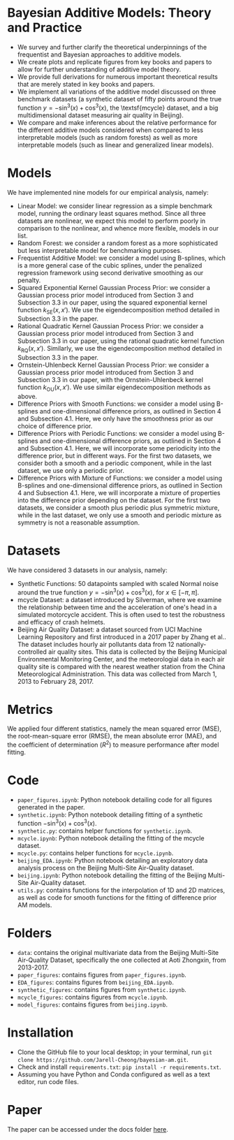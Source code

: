 # Bayesian Additive Models: Theory and Practice
- We survey and further clarify the theoretical underpinnings of the frequentist and Bayesian approaches to additive models.
- We create plots and replicate figures from key books and papers to allow for further understanding of additive model theory.
- We provide full derivations for numerous important theoretical results that are merely stated in key books and papers.
- We implement all variations of the additive model discussed on three benchmark datasets (a synthetic dataset of fifty points around the true function $y=-\sin^3(x)+\cos^3(x)$, the \textsf{mcycle} dataset, and a big multidimensional dataset measuring air quality in Beijing).
- We compare and make inferences about the relative performance for the different additive models considered when compared to less interpretable models (such as random forests) as well as more interpretable models (such as linear and generalized linear models).

# Models 
We have implemented nine models for our empirical analysis, namely:
-  Linear Model: we consider linear regression as a simple benchmark model, running the ordinary least squares method. Since all three datasets are nonlinear, we expect this model to perform poorly in comparison to the nonlinear, and whence more flexible, models in our list.
- Random Forest: we consider a random forest as a more sophisticated but less interpretable model for benchmarking purposes.
- Frequentist Additive Model: we consider a model using B-splines, which is a more general case of the cubic splines, under the penalized regression framework using second derivative smoothing as our penalty.
-  Squared Exponential Kernel Gaussian Process Prior: we consider a Gaussian process prior model introduced from Section 3 and Subsection 3.3 in our paper, using the squared exponential kernel function $k_{\text{SE}}(x,x')$. We use the eigendecomposition method detailed in Subsection 3.3 in the paper.
- Rational Quadratic Kernel Gaussian Process Prior: we consider a Gaussian process prior model introduced from Section 3 and Subsection 3.3 in our paper, using the rational quadratic kernel function $k_{\text{RQ}}(x,x')$. Similarly, we use the eigendecomposition method detailed in Subsection 3.3 in the paper.
- Ornstein-Uhlenbeck Kernel Gaussian Process Prior: we consider a Gaussian process prior model introduced from Section 3 and Subsection 3.3 in our paper, with the Ornstein-Uhlenbeck kernel function $k_{\text{OU}}(x,x')$. We use similar eigendecomposition methods as above.
- Difference Priors with Smooth Functions: we consider a model using B-splines and one-dimensional difference priors, as outlined in Section 4 and Subsection 4.1. Here, we only have the smoothness prior as our choice of difference prior.
- Difference Priors with Periodic Functions: we consider a model using B-splines and one-dimensional difference priors, as outlined in Section 4 and Subsection 4.1. Here, we will incorporate some periodicity into the difference prior, but in different ways. For the first two datasets, we consider both a smooth and a periodic component, while in the last dataset, we use only a periodic prior. 
- Difference Priors with Mixture of Functions: we consider a model using B-splines and one-dimensional difference priors, as outlined in Section 4 and Subsection 4.1. Here, we will incorporate a mixture of properties into the difference prior depending on the dataset. For the first two datasets, we consider a smooth plus periodic plus symmetric mixture, while in the last dataset, we only use a smooth and periodic mixture as symmetry is not a reasonable assumption.

# Datasets 
We have considered 3 datasets in our analysis, namely:
- Synthetic Functions: 50 datapoints sampled with scaled Normal noise around the true function $y=-\sin^3(x)+\cos^3(x)$, for $x\in [-\pi,\pi]$.
- mcycle Dataset: a dataset introduced by Silverman, where we examine the relationship between time and the acceleration of one's head in a simulated motorcycle accident. This is often used to test the robustness and efficacy of crash helmets.
- Beijing Air Quality Dataset: a dataset sourced from UCI Machine Learning Repository and first introduced in a 2017 paper by Zhang et al.. The dataset includes hourly air pollutants data from 12 nationally-controlled air quality sites. This data is collected by the Beijing Municipal Environmental Monitoring Center, and the meteorologial data in each air quality site is compared with the nearest weather station from the China Meteorological Administration. This data was collected from March 1, 2013 to February 28, 2017.

# Metrics
We applied four different statistics, namely the mean squared error (MSE), the root-mean-square error (RMSE), the mean absolute error (MAE), and the coefficient of determination ($R^2$) to measure performance after model fitting.

# Code 
- `paper_figures.ipynb`: Python notebook detailing code for all figures generated in the paper.
- `synthetic.ipynb`: Python notebook detailing fitting of a synthetic function $-\sin^3(x)+\cos^3(x)$.
- `synthetic.py`: contains helper functions for `synthetic.ipynb`.
- `mcycle.ipynb`: Python notebook detailing the fitting of the mcycle dataset.
- `mcycle.py`: contains helper functions for `mcycle.ipynb`.
- `beijing_EDA.ipynb`: Python notebook detailing an exploratory data analysis process on the Beijing Multi-Site Air-Quality dataset.
- `beijing.ipynb`: Python notebook detailing the fitting of the Beijing Multi-Site Air-Quality dataset.
- `utils.py`: contains functions for the interpolation of 1D and 2D matrices, as well as code for smooth functions for the fitting of difference prior AM models.

# Folders
- `data`: contains the original multivariate data from the Beijing Multi-Site Air-Quality Dataset, specifically the one collected at Aoti Zhongxin, from 2013-2017. 
- `paper_figures`: contains figures from `paper_figures.ipynb`.
- `EDA_figures`: contains figures from `beijing_EDA.ipynb`.
- `synthetic_figures`: contains figures from `synthetic.ipynb`.
- `mcycle_figures`: contains figures from `mcycle.ipynb`.
- `model_figures`: contains figures from `beijing.ipynb`.

# Installation
- Clone the GitHub file to your local desktop; in your terminal, run `git clone https://github.com/Jarell-Cheong/bayesian-am.git`.
- Check and install `requirements.txt`: `pip install -r requirements.txt`.
- Assuming you have Python and Conda configured as well as a text editor, run code files.

# Paper 
The paper can be accessed under the docs folder [here](docs/bayesian-am.pdf).
